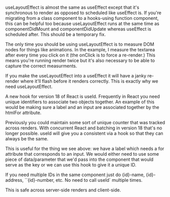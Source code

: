 useLayoutEffect is almost the same as useEffect except that it's synchronous to render as opposed to scheduled like useEffect is. If you're migrating from a class component to a hooks-using function component, this can be helpful too because useLayoutEffect runs at the same time as componentDidMount and componentDidUpdate whereas useEffect is scheduled after. This should be a temporary fix.

The only time you should be using useLayoutEffect is to measure DOM nodes for things like animations. In the example, I measure the textarea after every time you click on it (the onClick is to force a re-render.) This means you're running render twice but it's also necessary to be able to capture the correct measurments.

If you make the useLayoutEffect into a useEffect it will have a janky re-render where it'll flash before it renders correctly. This is exactly why we need useLayoutEffect.


A new hook for version 18 of React is useId. Frequently in React you need unique identifiers to associate two objects together. An example of this would be making sure a label and an input are associated together by the htmlFor attribute.

Previously you could maintain some sort of unique counter that was tracked across renders. With concurrent React and batching in version 18 that's no longer possible. useId will give you a consistent via a hook so that they can always be the same.

This is useful for the thing we see above: we have a label which needs a for attribute that corresponds to an input. We would either need to use some piece of data/parameter that we'd pass into the component that would serve as the key or we can use this hook to give it a unique ID.

If you need multiple IDs in the same component just do {id}-name, {id}-address, ``{id}-number, etc. No need to call useId` multiple times.

This is safe across server-side renders and client-side.
